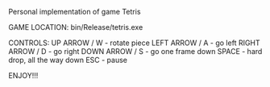 Personal implementation of game Tetris

GAME LOCATION: bin/Release/tetris.exe

CONTROLS:
UP ARROW / W - rotate piece
LEFT ARROW / A - go left
RIGHT ARROW / D - go right
DOWN ARROW / S - go one frame down
SPACE - hard drop, all the way down
ESC - pause

ENJOY!!!
